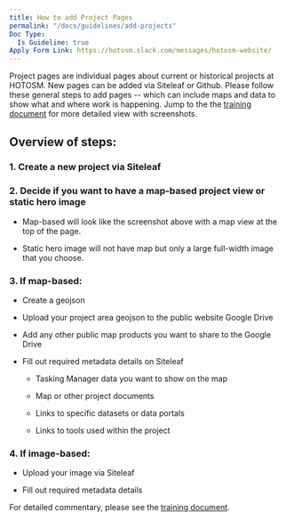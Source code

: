 ```yaml
---
title: How to add Project Pages
permalink: "/docs/guidelines/add-projects"
Doc Type:
  Is Guideline: true
Apply Form Link: https://hotosm.slack.com/messages/hotosm-website/
---
```


Project pages are individual pages about current or historical projects at HOTOSM. New pages can be added via Siteleaf or Github. Please follow these general steps to add pages -- which can include maps and data to show what and where work is happening. Jump to the the [training document](https://docs.google.com/document/d/15sCWy-pgpTY0AvQcHQKamlXHZy9A7QXyfzk0vmcUHuY/edit?usp=sharing) for more detailed view with screenshots.

## Overview of steps: 

### 1. Create a new project via Siteleaf

### 2. Decide if you want to have a map-based project view or static hero image
  
  * Map-based will look like the screenshot above with a map view at the top of the page. 
  
  * Static hero image will not have map but only a large full-width image that you choose. 


### 3. If map-based:
  
  * Create a geojson
  
  * Upload your project area geojson to the public website Google Drive
  
  * Add any other public map products you want to share to the Google Drive
  
  * Fill out required metadata details on Siteleaf
  
    * Tasking Manager data you want to show on the map
  
    * Map or other project documents
  
    * Links to specific datasets or data portals
  
    * Links to tools used within the project


### 4. If image-based:
  
  * Upload your image via Siteleaf
  
  * Fill out required metadata details

For detailed commentary, please see the [training document](https://docs.google.com/document/d/15sCWy-pgpTY0AvQcHQKamlXHZy9A7QXyfzk0vmcUHuY/edit?usp=sharing).